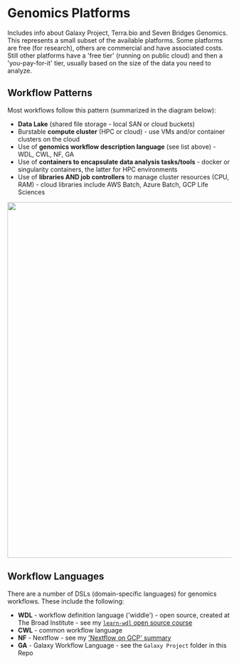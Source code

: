 # Genomics Platforms

Includes info about Galaxy Project, Terra.bio and Seven Bridges Genomics. This represents a small subset of the available platforms.  Some platforms are free (for research), others are commercial and have associated costs.  Still other platforms have a 'free tier' (running on public cloud) and then a 'you-pay-for-it' tier, usually based on the size of the data you need to analyze.
## Workflow Patterns

Most workflows follow this pattern (summarized in the diagram below):
- **Data Lake** (shared file storage - local SAN or cloud buckets)
- Burstable **compute cluster** (HPC or cloud) - use VMs and/or container clusters on the cloud
- Use of **genomics workflow description language** (see list above) - WDL, CWL, NF, GA
- Use of **containers to encapsulate data analysis tasks/tools** - docker or singularity containers, the latter for HPC environments
- Use of **libraries AND job controllers** to manage cluster resources (CPU, RAM) - cloud libraries include AWS Batch, Azure Batch, GCP Life Sciences

<img src="https://github.com/lynnlangit/TeamTeri/blob/master/Images/analysis-toolkit.png" width=800>

## Workflow Languages

There are a number of DSLs (domain-specific languages) for genomics workflows.  These include the following:
- **WDL** - workflow definition language ('widdle') - open source, created at The Broad Institute - see my [`learn-wdl` open source course](https://github.com/openwdl/learn-wdl)
- **CWL** - common workflow language
- **NF** - Nextflow - see my ['Nextflow on GCP' summary](https://github.com/lynnlangit/gcp-for-bioinformatics/blob/master/2_Virtual_Machines_%26_Docker_Containers/9a_Use_Nextflow_for_Pipelines.md)
- **GA** - Galaxy Workflow Language - see the `Galaxy Project` folder in this Repo